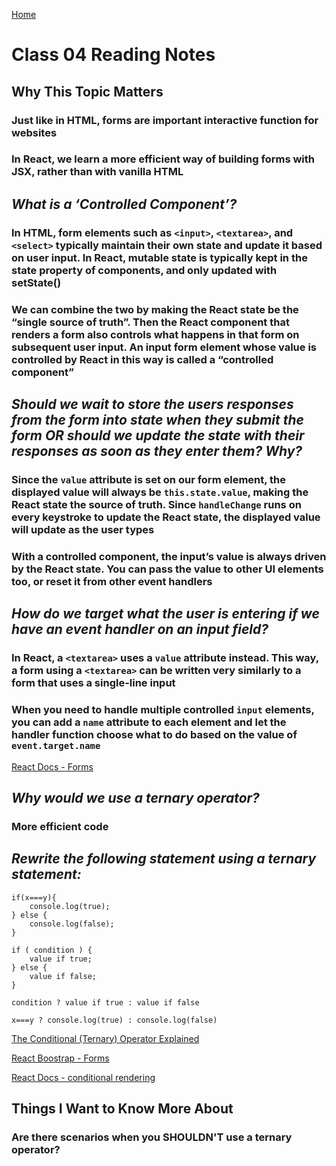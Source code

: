 [Home](https://pgmorales76.github.io/reading_notes_301/)

# Class 04 Reading Notes

## Why This Topic Matters

### Just like in HTML, forms are important interactive function for websites

### In React, we learn a more efficient way of building forms with JSX, rather than with vanilla HTML

## *What is a ‘Controlled Component’?*

### In HTML, form elements such as `<input>`, `<textarea>`, and `<select>` typically maintain their own state and update it based on user input. In React, mutable state is typically kept in the state property of components, and only updated with setState()

### We can combine the two by making the React state be the “single source of truth”. Then the React component that renders a form also controls what happens in that form on subsequent user input. An input form element whose value is controlled by React in this way is called a **“controlled component”**

## *Should we wait to store the users responses from the form into state when they submit the form OR should we update the state with their responses as soon as they enter them? Why?*

### Since the `value` attribute is set on our form element, the displayed value will always be `this.state.value`, making the React state the source of truth. Since `handleChange` runs on every keystroke to update the React state, the displayed value will update as the user types

### With a controlled component, the input’s value is always driven by the React state. You can pass the value to other UI elements too, or reset it from other event handlers

## *How do we target what the user is entering if we have an event handler on an input field?*

### In React, a `<textarea>` uses a `value` attribute instead. This way, a form using a `<textarea>` can be written very similarly to a form that uses a single-line input

### When you need to handle multiple controlled `input` elements, you can add a `name` attribute to each element and let the handler function choose what to do based on the value of `event.target.name`

[React Docs - Forms](https://reactjs.org/docs/forms.html)

## *Why would we use a ternary operator?*

### More efficient code

## *Rewrite the following statement using a ternary statement:*

    if(x===y){
        console.log(true);
    } else {
        console.log(false);
    }

    if ( condition ) {
        value if true;
    } else {
        value if false;
    }

    condition ? value if true : value if false

    x===y ? console.log(true) : console.log(false)

[The Conditional (Ternary) Operator Explained](https://codeburst.io/javascript-the-conditional-ternary-operator-explained-cac7218beeff)

[React Boostrap - Forms](https://react-bootstrap.github.io/forms/overview/)

[React Docs - conditional rendering](https://reactjs.org/docs/conditional-rendering.html)

## Things I Want to Know More About

### Are there scenarios when you **SHOULDN'T** use a ternary operator?
